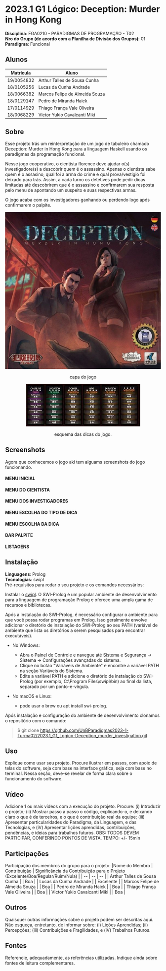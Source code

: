 # 2023.1 G1 Lógico: Deception: Murder in Hong Kong

**Disciplina**: FGA0210 - PARADIGMAS DE PROGRAMAÇÃO - T02 <br>
**Nro do Grupo (de acordo com a Planilha de Divisão dos Grupos)**: 01<br>
**Paradigma**: Funcional<br>

## Alunos
|Matrícula | Aluno |
| -- | -- |
| 19/0054832 | Arthur Talles de Sousa Cunha       |
| 18/0105256 | Lucas da Cunha Andrade             |
| 18/0066382 | Marcos Felipe de Almeida Souza     |
| 18/0129147 | Pedro de Miranda Haick             |
| 17/0114929 | Thiago França Vale Oliveira        |
| 18/0068229 | Victor Yukio Cavalcanti Miki       |

## Sobre 
Esse projeto trás um reinterpretação de um jogo de tabuleiro chamado Deception: Murder in Hong Kong para a linguagem Haskell usando os paradigmas da programação funcional.

Nesse jogo cooperativo, o cientista florence deve ajudar o(s) investigadore(s) a descobrir quem é o assassino. Apenas o cientista sabe quem é o assasino, qual foi a arma do crime e qual prova/vestigio foi deixado para trás. Assim, a cada turno os detetives pode pedir dicas limitadas até descobrirem que é o assassino e confirmarem sua resposta pelo menu de apontando um suspeito e suas respectivas armas.

O jogo acaba com os investigadores ganhando ou perdendo logo após confirmarem o palpite.

<center>

![](./assets/Deception.jpg)

capa do jogo
</center>

<center>

![](./assets/tips.jpeg)

esquema das dicas do jogo.
</center>

## Screenshots
Agora que conhecemos o jogo aki tem alguams screenshots do jogo funcionando.

#### MENU INICIAL

#### MENU DO CIENTISTA

#### MENU DOS INVESTIGADORES

#### MENU ESCOLHA DO TIPO DE DICA

#### MENU ESCOLHA DA DICA

#### DAR PALPITE

#### LISTAGENS

## Instalação 
**Linguagens**: Prolog<br>
**Tecnologias**: swipl<br>
Pré-requisitos para rodar o seu projeto e os comandos necessários:

Instalar o [swipl](https://www.swi-prolog.org/download/stable). O SWI-Prolog é um popular ambiente de desenvolvimento para a linguagem de programação Prolog e oferece uma ampla gama de recursos e bibliotecas.

Após a instalação do SWI-Prolog, é necessário configurar o ambiente para que você possa rodar programas em Prolog. Isso geralmente envolve adicionar o diretório de instalação do SWI-Prolog ao seu PATH (variável de ambiente que lista os diretórios a serem pesquisados para encontrar executáveis).

* No Windows:

    * Abra o Painel de Controle e navegue até Sistema e Segurança -> Sistema -> Configurações avançadas do sistema.
    * Clique no botão "Variáveis de Ambiente" e encontre a variável PATH na seção Variáveis do Sistema.
    * Edite a variável PATH e adicione o diretório de instalação do SWI-Prolog (por exemplo, C:\Program Files\swipl\bin) ao final da lista, separado por um ponto-e-vírgula.

* No macOS e Linux:

    * pode usar o brew ou apt install swi-prolog.

Após instalação e configuração do ambiente de desenvolvimento clonamos o reposítório com o comando:

> $ git clone https://github.com/UnBParadigmas2023-1-Turma02/2023.1_G1_Logico-Deception_murder_investigation.git

## Uso 
Explique como usar seu projeto.
Procure ilustrar em passos, com apoio de telas do software, seja com base na interface gráfica, seja com base no terminal.
Nessa seção, deve-se revelar de forma clara sobre o funcionamento do software.

## Vídeo
Adicione 1 ou mais vídeos com a execução do projeto.
Procure: 
(i) Introduzir o projeto;
(ii) Mostrar passo a passo o código, explicando-o, e deixando claro o que é de terceiros, e o que é contribuição real da equipe;
(iii) Apresentar particularidades do Paradigma, da Linguagem, e das Tecnologias, e
(iV) Apresentar lições aprendidas, contribuições, pendências, e ideias para trabalhos futuros.
OBS: TODOS DEVEM PARTICIPAR, CONFERINDO PONTOS DE VISTA.
TEMPO: +/- 15min

## Participações
Participação dos membros do grupo para o projeto:
|Nome do Membro | Contribuição | Significância da Contribuição para o Projeto (Excelente/Boa/Regular/Ruim/Nula) |
| -- | -- | -- |
| Arthur Talles de Sousa Cunha       |   | Boa |
| Lucas da Cunha Andrade             |   | Excelente |
| Marcos Felipe de Almeida Souza     |   | Boa |
| Pedro de Miranda Haick             |   | Boa |
| Thiago França Vale Oliveira        |   | Boa |
| Victor Yukio Cavalcanti Miki       |   | Boa |

## Outros 
Quaisquer outras informações sobre o projeto podem ser descritas aqui. Não esqueça, entretanto, de informar sobre:
(i) Lições Aprendidas;
(ii) Percepções;
(iii) Contribuições e Fragilidades, e
(iV) Trabalhos Futuros.

## Fontes
Referencie, adequadamente, as referências utilizadas.
Indique ainda sobre fontes de leitura complementares.
